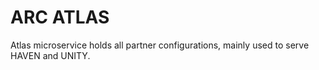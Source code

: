 # ARC ATLAS
Atlas microservice holds all partner configurations, mainly used to serve HAVEN and UNITY.